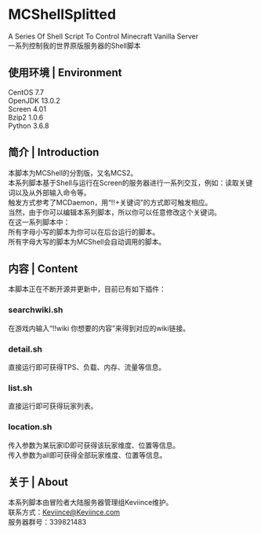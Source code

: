 # MCShellSplitted
A Series Of Shell Script To Control Minecraft Vanilla Server  
一系列控制我的世界原版服务器的Shell脚本

## 使用环境 | Environment
CentOS 7.7  
OpenJDK 13.0.2  
Screen 4.01  
Bzip2 1.0.6  
Python 3.6.8

## 简介 | Introduction  
本脚本为MCShell的分割版，又名MCS2。  
本系列脚本基于Shell与运行在Screen的服务器进行一系列交互，例如：读取关键词以及从外部输入命令等。  
触发方式参考了MCDaemon，用“!!+关键词”的方式即可触发相应。  
当然，由于你可以编辑本系列脚本，所以你可以任意修改这个关键词。  
在这一系列脚本中：  
所有字母小写的脚本为你可以在后台运行的脚本。  
所有字母大写的脚本为MCShell会自动调用的脚本。  

## 内容 | Content
本脚本正在不断开源并更新中，目前已有如下插件：  
### searchwiki.sh
在游戏内输入“!!wiki 你想要的内容”来得到对应的wiki链接。  
### detail.sh
直接运行即可获得TPS、负载、内存、流量等信息。
### list.sh
直接运行即可获得玩家列表。  
### location.sh
传入参数为某玩家ID即可获得该玩家维度、位置等信息。  
传入参数为all即可获得全部玩家维度、位置等信息。  

## 关于 | About
本系列脚本由冒险者大陆服务器管理组Keviince维护。  
联系方式：Keviince@Keviince.com  
服务器群号：339821483  
